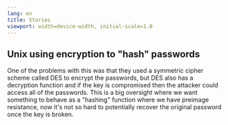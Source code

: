 ```yaml
---
lang: en
title: Stories
viewport: width=device-width, initial-scale=1.0
---
```


## Unix using encryption to "hash" passwords
One of the problems with this was that they used a symmetric cipher scheme
called DES to encrypt the passwords, but DES also has a decryption function and
if the key is compromised then the attacker could access all of the passwords. 
This is a big oversight where we want something to behave as a "hashing"
function where we have preimage resistance, now it's not so hard to potentially
recover the original password once the key is broken. 

